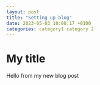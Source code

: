 ```yaml
---
layout: post
title: "Setting up blog"
date: 2023-05-03 10:00:17 +0100
categories: category1 category 2
---
```


# My title

Hello from my new blog post
